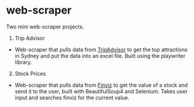 # web-scraper
Two mini web-scraper projects.

1. Trip Advisor
- Web-scraper that pulls data from [TripAdvisor](https://www.tripadvisor.com.au/) to get the top attractions in Sydney and put the data into an excel file. Built using the playwriter library.

2. Stock Prices
- Web-scraper that pulls data from [Finviz](https://finviz.com/) to get the value of a stock and send it to the user, built with BeautifulSoup4 and Selenium. Takes user input and searches finviz for the current value.

